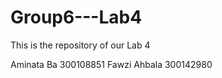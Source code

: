 # Group6---Lab4
This is the repository of our Lab 4 

Aminata Ba 300108851
Fawzi Ahbala 300142980




